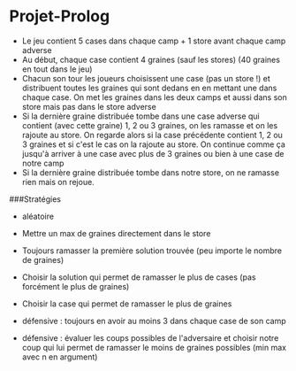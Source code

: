 Projet-Prolog
=============

- Le jeu contient 5 cases dans chaque camp + 1 store avant chaque camp adverse
- Au début, chaque case contient 4 graines (sauf les stores) (40 graines en tout dans le jeu)
- Chacun son tour les joueurs choisissent une case (pas un store !) et distribuent toutes les graines qui sont dedans en en mettant une dans chaque case. On met les graines dans les deux camps et aussi dans son store mais pas dans le store adverse
- Si la dernière graine distribuée tombe dans une case adverse qui contient (avec cette graine) 1, 2 ou 3 graines, on les ramasse et on les rajoute au store. On regarde alors si la case précédente contient 1, 2 ou 3 graines et si c'est le cas on la rajoute au store. On continue comme ça jusqu'à arriver à une case avec plus de 3 graines ou bien à une case de notre camp
- Si la dernière graine distribuée tombe dans notre store, on ne ramasse rien mais on rejoue.

###Stratégies
- aléatoire

- Mettre un max de graines directement dans le store
- Toujours ramasser la première solution trouvée (peu importe le nombre de graines)
- Choisir la solution qui permet de ramasser le plus de cases (pas forcément le plus de graines)
- Choisir la case qui permet de ramasser le plus de graines

- défensive : toujours en avoir au moins 3 dans chaque case de son camp
- défensive : évaluer les coups possibles de l'adversaire et choisir notre coup qui lui permet de ramasser le moins de graines possibles (min max avec n en argument)

